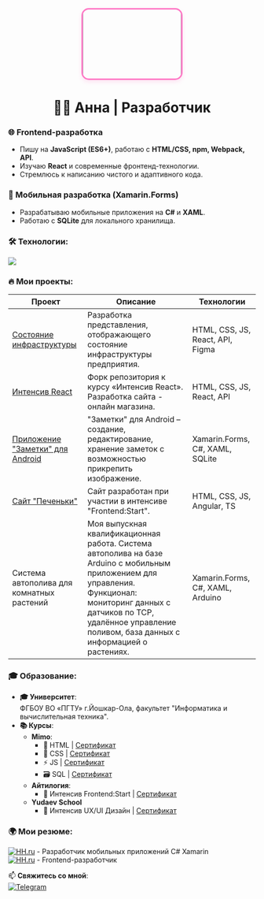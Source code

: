 <div align="center" style="text-align: center; width: 100%;">
  <div style="display: inline-block; overflow: hidden; border-radius: 15px; border: 3px solid #FF79C6; box-shadow: 0 4px 8px rgba(255, 121, 198, 0.2);">
    <img src="https://media.giphy.com/media/JIX9t2j0ZTN9S/giphy.gif" width="200" style="margin-top: -40px; margin-bottom: -20px; display: block;">
  </div>
</div>

<h1 align="center">👩‍💻 Анна | Разработчик</h1>

### **🌐 Frontend-разработка**  
- Пишу на **JavaScript (ES6+)**, работаю с **HTML/CSS, npm, Webpack, API**.  
- Изучаю **React** и современные фронтенд-технологии.  
- Стремлюсь к написанию чистого и адаптивного кода.  

### **📱 Мобильная разработка (Xamarin.Forms)**  
- Разрабатываю мобильные приложения на **C#** и **XAML**.  
- Работаю с **SQLite** для локального хранилища.  

### **🛠️ Технологии:**  
<p align="left">
  <img src="https://skillicons.dev/icons?i=js,react,html,css,nodejs,webpack,cs,dotnet,sqlite,arduino,python" />
</p>

### **🔥 Мои проекты:**
| Проект | Описание | Технологии |
|--------|----------|------------|
| [Состояние инфраструктуры](https://github.com/CorkaA/state-of-infrastructure) | Разработка представления, отображающего состояние инфраструктуры предприятия. | HTML, CSS, JS, React, API, Figma |
| [Интенсив React](https://github.com/CorkaA/react-webinar-3/tree/lecture-4-my-branch) | Форк репозитория к курсу «Интенсив React». Разработка сайта - онлайн магазина. | HTML, CSS, JS, React, API |
| [Приложение "Заметки" для Android](https://github.com/CorkaA/notes) | "Заметки" для Android – создание, редактирование, хранение заметок с возможностью прикрепить изображение. | Xamarin.Forms, C#, XAML, SQLite |
| [Сайт "Печеньки"](https://corkaa.github.io/cookies/) | Сайт разработан при участии в интенсиве "Frontend:Start". | HTML, CSS, JS, Angular, TS |
| Система автополива для комнатных растений | Моя выпускная квалификационная работа. Система автополива на базе Arduino с мобильным приложением для управления. Функционал: мониторинг данных с датчиков по TCP, удалённое управление поливом, база данных с информацией о растениях. | Xamarin.Forms, C#, XAML, Arduino |

### **🎓 Образование:**  
- **🎓 Университет**:  
  ФГБОУ ВО «ПГТУ» г.Йошкар-Ола, факультет "Информатика и вычислительная техника".  
- **📚 Курсы**:  
  - **Mimo**:  
    - 📄 HTML | [Сертификат](https://drive.google.com/file/d/1h086EnXkG9DnIhoh3rJB4g2B_OYeNuCM/view)  
    - 🎨 CSS | [Сертификат](https://drive.google.com/file/d/1h1f72U04EZC2JeAlxNxPbj0zGVr6Ur4S/view)  
    - ⚡ JS | [Сертификат](https://drive.google.com/file/d/1hC0ivO1cIcLO1McvSxrdKQuS-CLVvmQn/view)  
    - 🗃️ SQL | [Сертификат](https://drive.google.com/file/d/1h87lf6cWURzqI9H9WfeEHuX9SOE0Yaj1/view)  
  - **Айтилогия**:  
    - 🌟 Интенсив Frontend:Start | [Сертификат](https://drive.google.com/file/d/1gzAJMoO8CdkK5TE40spiZOcxiv7GLfdH/view)  
  - **Yudaev School**
    - 🎨 Интенсив UX/UI Дизайн | [Сертификат](https://drive.google.com/file/d/1n9UbZWEQHnNjh0qRxCSJtR8wVXPhVJrM/view?usp=drive_link)


### 🌍 Мои резюме:  
[![HH.ru](https://img.shields.io/badge/-HH.ru-FF6600?logo=headhunter)](https://yoshkar-ola.hh.ru/resume/1524bc46ff0dc66bf10039ed1f7179724e4461) - Разработчик мобильных приложений C# Xamarin   
[![HH.ru](https://img.shields.io/badge/-HH.ru-FF6600?logo=headhunter)](https://yoshkar-ola.hh.ru/resume/26ed221fff0e0821b70039ed1f5050456e5559) - Frontend-разработчик  


📫 **Свяжитесь со мной**:  
[![Telegram](https://img.shields.io/badge/-Telegram-26A5E4?logo=telegram)](https://t.me/corka_a) 

